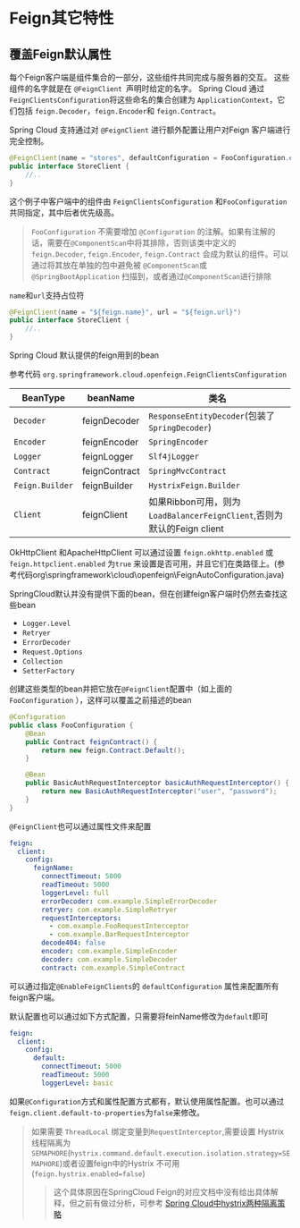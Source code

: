 # Feign其它特性

## 覆盖Feign默认属性

每个Feign客户端是组件集合的一部分，这些组件共同完成与服务器的交互。 这些组件的名字就是在 `@FeignClient `声明时给定的名字。 Spring Cloud 通过 ` FeignClientsConfiguration `将这些命名的集合创建为 `ApplicationContext`，它们包括 `feign.Decoder`，`feign.Encoder`和 `feign.Contract`。

 Spring Cloud 支持通过对 `@FeignClient` 进行额外配置让用户对Feign 客户端进行完全控制。

```java
@FeignClient(name = "stores", defaultConfiguration = FooConfiguration.class)
public interface StoreClient {
    //..
}
```

这个例子中客户端中的组件由 `FeignClientsConfiguration`  和`FooConfiguration`共同指定，其中后者优先级高。

>  `FooConfiguration`  不需要增加 `@Configuration` 的注解。如果有注解的话，需要在` @ComponentScan `中将其排除，否则该类中定义的 `feign.Decoder`, `feign.Encoder`, `feign.Contract` 会成为默认的组件。可以通过将其放在单独的包中避免被 `@ComponentScan`或 `@SpringBootApplication` 扫描到，或者通过` @ComponentScan `进行排除

`name`和`url`支持占位符

```java
@FeignClient(name = "${feign.name}", url = "${feign.url}")
public interface StoreClient {
    //..
}
```

 Spring Cloud 默认提供的feign用到的bean

参考代码 `org.springframework.cloud.openfeign.FeignClientsConfiguration`

| BeanType        | beanName      | 类名                                                         |
| --------------- | ------------- | ------------------------------------------------------------ |
| `Decoder`       | feignDecoder  | `ResponseEntityDecoder`(包装了`SpringDecoder`)               |
| `Encoder`       | feignEncoder  | `SpringEncoder`                                              |
| `Logger`        | feignLogger   | `Slf4jLogger`                                                |
| `Contract`      | feignContract | `SpringMvcContract`                                          |
| `Feign.Builder` | feignBuilder  | `HystrixFeign.Builder`                                       |
| `Client`        | feignClient   | 如果Ribbon可用，则为`LoadBalancerFeignClient`,否则为默认的Feign client |

 OkHttpClient 和ApacheHttpClient  可以通过设置 `feign.okhttp.enabled` 或`feign.httpclient.enabled` 为`true` 来设置是否可用，并且它们在类路径上。(参考代码org\springframework\cloud\openfeign\FeignAutoConfiguration.java)

SpringCloud默认并没有提供下面的bean，但在创建feign客户端时仍然去查找这些bean

- `Logger.Level`
- `Retryer`
- `ErrorDecoder`
- `Request.Options`
- `Collection`
- `SetterFactory`

创建这些类型的bean并把它放在` @FeignClient `配置中（如上面的 `FooConfiguration`  ），这样可以覆盖之前描述的bean

```java
@Configuration
public class FooConfiguration {
    @Bean
    public Contract feignContract() {
        return new feign.Contract.Default();
    }

    @Bean
    public BasicAuthRequestInterceptor basicAuthRequestInterceptor() {
        return new BasicAuthRequestInterceptor("user", "password");
    }
}
```

` @FeignClient `也可以通过属性文件来配置

```yaml
feign:
  client:
    config:
      feignName:
        connectTimeout: 5000
        readTimeout: 5000
        loggerLevel: full
        errorDecoder: com.example.SimpleErrorDecoder
        retryer: com.example.SimpleRetryer
        requestInterceptors:
          - com.example.FooRequestInterceptor
          - com.example.BarRequestInterceptor
        decode404: false
        encoder: com.example.SimpleEncoder
        decoder: com.example.SimpleDecoder
        contract: com.example.SimpleContract
```

可以通过指定` @EnableFeignClients `的 `defaultConfiguration`  属性来配置所有feign客户端。

默认配置也可以通过如下方式配置，只需要将feinName修改为`default`即可

```yaml
feign:
  client:
    config:
      default:
        connectTimeout: 5000
        readTimeout: 5000
        loggerLevel: basic
```

如果` @Configuration `方式和属性配置方式都有，默认使用属性配置。也可以通过` feign.client.default-to-properties`为`false`来修改。

> 如果需要 `ThreadLocal`  绑定变量到` RequestInterceptor `,需要设置 Hystrix  线程隔离为`SEMAPHORE`(`hystrix.command.default.execution.isolation.strategy=SEMAPHORE`)或者设置feign中的Hystrix  不可用(`feign.hystrix.enabled=false`)
>
> > 这个具体原因在SpringCloud Feign的对应文档中没有给出具体解释，但之前有做过分析，可参考  [Spring Cloud中hystrix两种隔离策略](..\spring-hystrix-isolate.md)  

